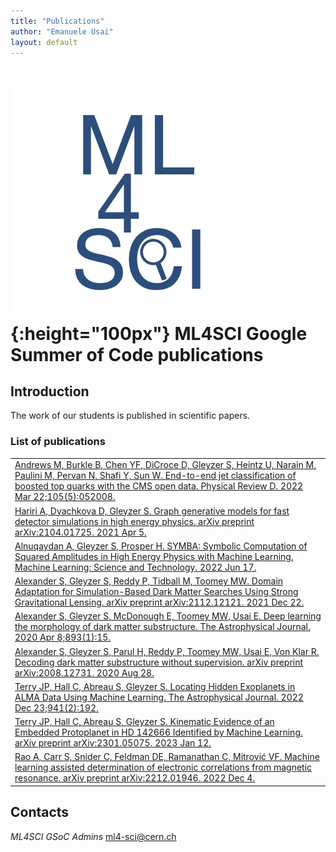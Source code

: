```yaml
---
title: "Publications"
author: "Emanuele Usai"
layout: default
---
```


# ![ML4SCI](/images/CERN-HSF-GSoC-logo.png){:height="100px"} ML4SCI Google Summer of Code publications

## Introduction

The work of our students is published in scientific papers.

### List of publications

<table class="table table-hover table-striped">


<tr>
    <td><a href="https://arxiv.org/abs/2104.14659" target="_blank">Andrews M, Burkle B, Chen YF, DiCroce D, Gleyzer S, Heintz U, Narain M, Paulini M, Pervan N, Shafi Y, Sun W. End-to-end jet classification of boosted top quarks with the CMS open data. Physical Review D. 2022 Mar 22;105(5):052008.</a></td>
  </tr>

<tr>
    <td><a href="https://arxiv.org/abs/2104.01725" target="_blank">Hariri A, Dyachkova D, Gleyzer S. Graph generative models for fast detector simulations in high energy physics. arXiv preprint arXiv:2104.01725. 2021 Apr 5.</a></td>
  </tr>


  <tr>
    <td><a href="https://arxiv.org/abs/2206.08901" target="_blank">Alnuqaydan A, Gleyzer S, Prosper H. SYMBA: Symbolic Computation of Squared Amplitudes in High Energy Physics with Machine Learning. Machine Learning: Science and Technology. 2022 Jun 17.</a></td>
  </tr>

 
  <tr>
    <td><a href="https://arxiv.org/abs/2112.12121" target="_blank">Alexander S, Gleyzer S, Reddy P, Tidball M, Toomey MW. Domain Adaptation for Simulation-Based Dark Matter Searches Using Strong Gravitational Lensing. arXiv preprint arXiv:2112.12121. 2021 Dec 22.</a></td>
  </tr>

  <tr>
    <td><a href="https://arxiv.org/abs/1909.07346" target="_blank">Alexander S, Gleyzer S, McDonough E, Toomey MW, Usai E. Deep learning the morphology of dark matter substructure. The Astrophysical Journal. 2020 Apr 8;893(1):15.</a></td>
  </tr>

  <tr>
    <td><a href="https://arxiv.org/abs/2008.12731" target="_blank">Alexander S, Gleyzer S, Parul H, Reddy P, Toomey MW, Usai E, Von Klar R. Decoding dark matter substructure without supervision. arXiv preprint arXiv:2008.12731. 2020 Aug 28.</a></td>
  </tr>

 
  <tr>
    <td><a href="https://arxiv.org/abs/2211.09541" target="_blank">Terry JP, Hall C, Abreau S, Gleyzer S. Locating Hidden Exoplanets in ALMA Data Using Machine Learning. The Astrophysical Journal. 2022 Dec 23;941(2):192.</a></td>
  </tr>


  <tr>
    <td><a href="https://arxiv.org/abs/2301.05075" target="_blank">Terry JP, Hall C, Abreau S, Gleyzer S. Kinematic Evidence of an Embedded Protoplanet in HD 142666 Identified by Machine Learning. arXiv preprint arXiv:2301.05075. 2023 Jan 12.</a></td>
  </tr>


  <tr>
    <td><a href="https://arxiv.org/abs/2212.01946" target="_blank">Rao A, Carr S, Snider C, Feldman DE, Ramanathan C, Mitrović VF. Machine learning assisted determination of electronic correlations from magnetic resonance. arXiv preprint arXiv:2212.01946. 2022 Dec 4.</a></td>
  </tr>



</table>






## Contacts

*ML4SCI GSoC Admins* [ml4-sci@cern.ch](mailto:ml4-sci@cern.ch)


